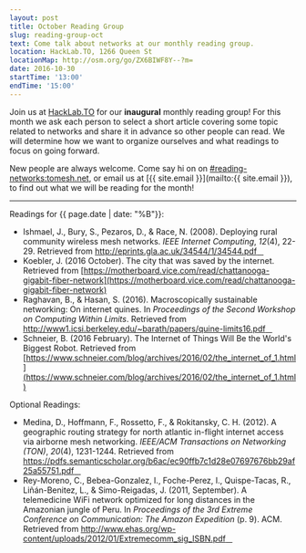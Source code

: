 ```yaml
---
layout: post
title: October Reading Group
slug: reading-group-oct
text: Come talk about networks at our monthly reading group.
location: HackLab.TO, 1266 Queen St
locationMap: http://osm.org/go/ZX6BIWF8Y--?m=
date: 2016-10-30
startTime: '13:00'
endTime: '15:00'
---
```


Join us at [HackLab.TO](https://hacklab.to) for our **inaugural** monthly reading group! For this month we ask each person to select a short article covering some topic related to networks and share it in advance so other people can read. We will determine how we want to organize ourselves and what readings to focus on going forward.

New people are always welcome. Come say hi on on  [#reading-networks:tomesh.net](https://chat.tomesh.net/#/room/#reading-networks:tomesh.net), or email us at [{{ site.email }}](mailto:{{ site.email }}), to find out what we will be reading for the month!

***

Readings for {{ page.date | date: "%B"}}:

- Ishmael, J., Bury, S., Pezaros, D., & Race, N. (2008). Deploying rural community wireless mesh networks. _IEEE Internet Computing_, _12_(4), 22-29. Retrieved from [http://eprints.gla.ac.uk/34544/1/34544.pdf &nbsp;&nbsp;<i class="fa fa-file-pdf-o" aria-hidden="true"></i>](http://eprints.gla.ac.uk/34544/1/34544.pdf)
- Koebler, J. (2016 October). The city that was saved by the internet. Retrieved from [https://motherboard.vice.com/read/chattanooga-gigabit-fiber-network](https://motherboard.vice.com/read/chattanooga-gigabit-fiber-network)
- Raghavan, B., & Hasan, S. (2016). Macroscopically sustainable networking: On internet quines. In _Proceedings of the Second Workshop on Computing Within Limits_. Retrieved from [http://www1.icsi.berkeley.edu/~barath/papers/quine-limits16.pdf &nbsp;&nbsp;<i class="fa fa-file-pdf-o" aria-hidden="true"></i>](http://www1.icsi.berkeley.edu/~barath/papers/quine-limits16.pdf)
- Schneier, B. (2016 February). The Internet of Things Will Be the World's Biggest Robot. Retrieved from [https://www.schneier.com/blog/archives/2016/02/the_internet_of_1.html](https://www.schneier.com/blog/archives/2016/02/the_internet_of_1.html)

Optional Readings:

- Medina, D., Hoffmann, F., Rossetto, F., & Rokitansky, C. H. (2012). A geographic routing strategy for north atlantic in-flight internet access via airborne mesh networking. _IEEE/ACM Transactions on Networking (TON)_, _20_(4), 1231-1244. Retrieved from [https://pdfs.semanticscholar.org/b6ac/ec90ffb7c1d28e07697676bb29af25a55751.pdf &nbsp;&nbsp;<i class="fa fa-file-pdf-o" aria-hidden="true"></i>](https://pdfs.semanticscholar.org/b6ac/ec90ffb7c1d28e07697676bb29af25a55751.pdf)
- Rey-Moreno, C., Bebea-Gonzalez, I., Foche-Perez, I., Quispe-Tacas, R., Liñán-Benitez, L., & Simo-Reigadas, J. (2011, September). A telemedicine WiFi network optimized for long distances in the Amazonian jungle of Peru. In _Proceedings of the 3rd Extreme Conference on Communication: The Amazon Expedition_ (p. 9). ACM. Retrieved from [http://www.ehas.org/wp-content/uploads/2012/01/Extremecomm_sig_ISBN.pdf &nbsp;&nbsp;<i class="fa fa-file-pdf-o" aria-hidden="true"></i>](http://www.ehas.org/wp-content/uploads/2012/01/Extremecomm_sig_ISBN.pdf)
